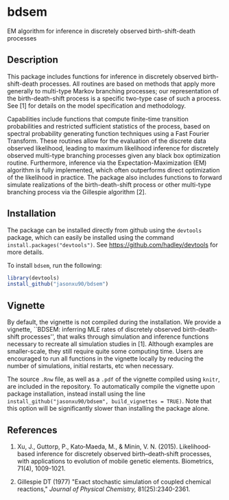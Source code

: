 bdsem
=====

EM algorithm for inference in discretely observed birth-shift-death processes

## Description
This package includes functions for inference in discretely observed birth-shift-death processes. All routines are based on methods that apply more generally to multi-type Markov branching processes; our representation of the birth-death-shift process is a specific two-type case of such a process. See [1] for details on the model specification and methodology.

Capabilities include functions that compute finite-time transition probabilities and restricted sufficient statistics of the process, based on spectral probability generating function techniques using a Fast Fourier Transform. These routines allow for the evaluation of the discrete data observed likelihood, leading to maximum likelihood inference for discretely observed multi-type branching processes given any black box optimization routine. Furthermore, inference via the Expectation-Maximization (EM) algorithm is fully implemented, which often outperforms direct optimization of the likelihood in practice. The package also includes functions to forward simulate realizations of the birth-death-shift process or other multi-type branching process via the Gillespie algorithm [2].


## Installation
The package can be installed directly from github using the `devtools` package, which can easily be installed using the command `install.packages("devtools")`.
See https://github.com/hadley/devtools for more details.

To install `bdsem`, run the following:
```r
library(devtools)
install_github("jasonxu90/bdsem")
```

## Vignette
By default, the vignette is not compiled during the installation. We provide a vignette, ``BDSEM: inferring MLE rates of discretely observed birth-death-shift processes'', that walks through simulation and inference functions necessary to recreate all simulation studies in [1]. Although examples are smaller-scale, they still require quite some computing time. Users are encouraged to run all functions in the vignette locally by reducing the number of simulations, initial restarts, etc when necessary. 

The source `.Rnw` file, as well as a `.pdf` of the vignette compiled using `knitr`, are included in the repository. To automatically compile the vignette upon package installation, instead install using the line
`install_github("jasonxu90/bdsem", build_vignettes = TRUE)`. Note that this option will be significantly slower than installing the package alone.


## References
1. Xu, J., Guttorp, P., Kato‐Maeda, M., & Minin, V. N. (2015). Likelihood‐based inference for discretely observed birth–death‐shift processes, with applications to evolution of mobile genetic elements. Biometrics, 71(4), 1009-1021.

2.  Gillespie DT (1977) "Exact stochastic simulation of coupled chemical reactions," *Journal of Physical Chemistry,* 81(25):2340-2361.
